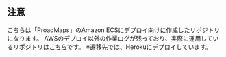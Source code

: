 ## 注意
こちらは「ProadMaps」のAmazon ECSにデプロイ向けに作成したリポジトリになります。
AWSのデプロイ以外の作業ログが残っており、実際に運用しているリポジトリは[こちら](https://github.com/uyudane/backend-proadmaps)です。
※遷移先では、Herokuにデプロイしています。
